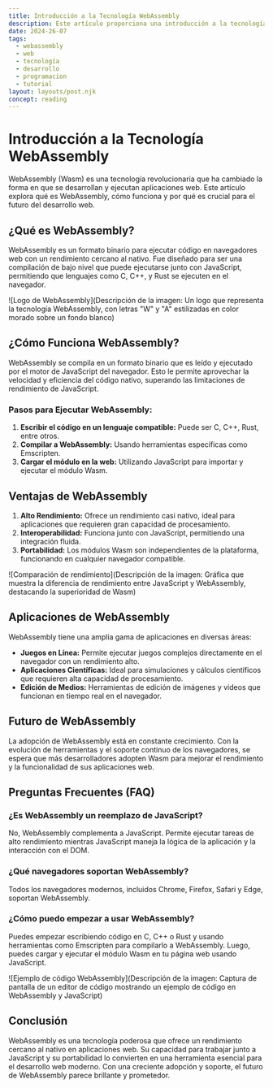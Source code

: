 ```yaml
---
title: Introducción a la Tecnología WebAssembly
description: Este artículo proporciona una introducción a la tecnología WebAssembly, explicando su importancia, cómo funciona y sus aplicaciones principales.
date: 2024-26-07
tags:
  - webassembly
  - web
  - tecnología
  - desarrollo
  - programacion
  - tutorial
layout: layouts/post.njk
concept: reading
---
```


# Introducción a la Tecnología WebAssembly

WebAssembly (Wasm) es una tecnología revolucionaria que ha cambiado la forma en que se desarrollan y ejecutan aplicaciones web. Este artículo explora qué es WebAssembly, cómo funciona y por qué es crucial para el futuro del desarrollo web.

## ¿Qué es WebAssembly?

WebAssembly es un formato binario para ejecutar código en navegadores web con un rendimiento cercano al nativo. Fue diseñado para ser una compilación de bajo nivel que puede ejecutarse junto con JavaScript, permitiendo que lenguajes como C, C++, y Rust se ejecuten en el navegador.

![Logo de WebAssembly](Descripción de la imagen: Un logo que representa la tecnología WebAssembly, con letras "W" y "A" estilizadas en color morado sobre un fondo blanco)

## ¿Cómo Funciona WebAssembly?

WebAssembly se compila en un formato binario que es leído y ejecutado por el motor de JavaScript del navegador. Esto le permite aprovechar la velocidad y eficiencia del código nativo, superando las limitaciones de rendimiento de JavaScript.

### Pasos para Ejecutar WebAssembly:
1. **Escribir el código en un lenguaje compatible:** Puede ser C, C++, Rust, entre otros.
2. **Compilar a WebAssembly:** Usando herramientas específicas como Emscripten.
3. **Cargar el módulo en la web:** Utilizando JavaScript para importar y ejecutar el módulo Wasm.

## Ventajas de WebAssembly

1. **Alto Rendimiento:** Ofrece un rendimiento casi nativo, ideal para aplicaciones que requieren gran capacidad de procesamiento.
2. **Interoperabilidad:** Funciona junto con JavaScript, permitiendo una integración fluida.
3. **Portabilidad:** Los módulos Wasm son independientes de la plataforma, funcionando en cualquier navegador compatible.

![Comparación de rendimiento](Descripción de la imagen: Gráfica que muestra la diferencia de rendimiento entre JavaScript y WebAssembly, destacando la superioridad de Wasm)

## Aplicaciones de WebAssembly

WebAssembly tiene una amplia gama de aplicaciones en diversas áreas:

- **Juegos en Línea:** Permite ejecutar juegos complejos directamente en el navegador con un rendimiento alto.
- **Aplicaciones Científicas:** Ideal para simulaciones y cálculos científicos que requieren alta capacidad de procesamiento.
- **Edición de Medios:** Herramientas de edición de imágenes y videos que funcionan en tiempo real en el navegador.

## Futuro de WebAssembly

La adopción de WebAssembly está en constante crecimiento. Con la evolución de herramientas y el soporte continuo de los navegadores, se espera que más desarrolladores adopten Wasm para mejorar el rendimiento y la funcionalidad de sus aplicaciones web.

## Preguntas Frecuentes (FAQ)

### ¿Es WebAssembly un reemplazo de JavaScript?
No, WebAssembly complementa a JavaScript. Permite ejecutar tareas de alto rendimiento mientras JavaScript maneja la lógica de la aplicación y la interacción con el DOM.

### ¿Qué navegadores soportan WebAssembly?
Todos los navegadores modernos, incluidos Chrome, Firefox, Safari y Edge, soportan WebAssembly.

### ¿Cómo puedo empezar a usar WebAssembly?
Puedes empezar escribiendo código en C, C++ o Rust y usando herramientas como Emscripten para compilarlo a WebAssembly. Luego, puedes cargar y ejecutar el módulo Wasm en tu página web usando JavaScript.

![Ejemplo de código WebAssembly](Descripción de la imagen: Captura de pantalla de un editor de código mostrando un ejemplo de código en WebAssembly y JavaScript)

## Conclusión

WebAssembly es una tecnología poderosa que ofrece un rendimiento cercano al nativo en aplicaciones web. Su capacidad para trabajar junto a JavaScript y su portabilidad lo convierten en una herramienta esencial para el desarrollo web moderno. Con una creciente adopción y soporte, el futuro de WebAssembly parece brillante y prometedor.
